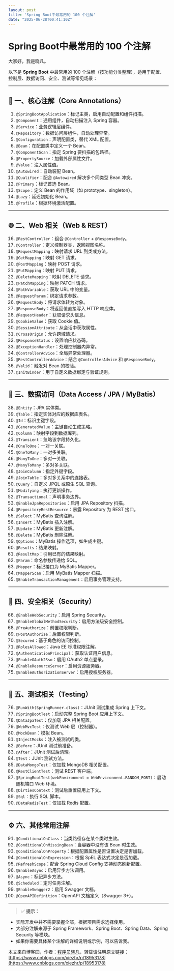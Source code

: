 ```yaml
---
layout: post
title: 'Spring Boot中最常用的 100 个注解'
date: "2025-06-28T00:41:10Z"
---
```

Spring Boot中最常用的 100 个注解
========================

大家好，我是晓凡。

以下是 **Spring Boot** 中最常用的 100 个注解（按功能分类整理），适用于配置、控制层、数据访问、安全、测试等常见场景：

* * *

🧱 一、核心注解（Core Annotations）
---------------------------

1.  `@SpringBootApplication`：标记主类，启用自动配置和组件扫描。
2.  `@Component`：通用组件，自动扫描注入 Spring 容器。
3.  `@Service`：业务逻辑层组件。
4.  `@Repository`：数据访问层组件，自动处理异常。
5.  `@Configuration`：声明配置类，替代 XML 配置。
6.  `@Bean`：在配置类中定义一个 Bean。
7.  `@ComponentScan`：指定 Spring 要扫描的包路径。
8.  `@PropertySource`：加载外部属性文件。
9.  `@Value`：注入属性值。
10.  `@Autowired`：自动装配 Bean。
11.  `@Qualifier`：配合 `@Autowired` 解决多个同类型 Bean 冲突。
12.  `@Primary`：标记首选 Bean。
13.  `@Scope`：定义 Bean 的作用域（如 prototype、singleton）。
14.  `@Lazy`：延迟初始化 Bean。
15.  `@Profile`：根据环境激活配置。

* * *

🌐 二、Web 相关（Web & REST）
-----------------------

16.  `@RestController`：组合 `@Controller` + `@ResponseBody`。
17.  `@Controller`：定义控制器类，返回视图名称。
18.  `@RequestMapping`：映射请求 URL 到类或方法。
19.  `@GetMapping`：映射 GET 请求。
20.  `@PostMapping`：映射 POST 请求。
21.  `@PutMapping`：映射 PUT 请求。
22.  `@DeleteMapping`：映射 DELETE 请求。
23.  `@PatchMapping`：映射 PATCH 请求。
24.  `@PathVariable`：获取 URL 中的变量。
25.  `@RequestParam`：绑定请求参数。
26.  `@RequestBody`：将请求体转为对象。
27.  `@ResponseBody`：将返回值直接写入 HTTP 响应体。
28.  `@RequestHeader`：获取请求头信息。
29.  `@CookieValue`：获取 Cookie 值。
30.  `@SessionAttribute`：从会话中获取属性。
31.  `@CrossOrigin`：允许跨域请求。
32.  `@ResponseStatus`：设置响应状态码。
33.  `@ExceptionHandler`：处理控制器内异常。
34.  `@ControllerAdvice`：全局异常处理器。
35.  `@RestControllerAdvice`：结合 `@ControllerAdvice` 和 `@ResponseBody`。
36.  `@Valid`：触发对 Bean 的校验。
37.  `@InitBinder`：用于自定义数据绑定与验证规则。

* * *

💾 三、数据访问（Data Access / JPA / MyBatis）
--------------------------------------

38.  `@Entity`：JPA 实体类。
39.  `@Table`：指定实体对应的数据库表名。
40.  `@Id`：标识主键字段。
41.  `@GeneratedValue`：主键自动生成策略。
42.  `@Column`：映射字段到数据库列。
43.  `@Transient`：忽略该字段持久化。
44.  `@OneToOne`：一对一关联。
45.  `@OneToMany`：一对多关联。
46.  `@ManyToOne`：多对一关联。
47.  `@ManyToMany`：多对多关联。
48.  `@JoinColumn`：指定外键字段。
49.  `@JoinTable`：多对多关系中的连接表。
50.  `@Query`：自定义 JPQL 或原生 SQL 查询。
51.  `@Modifying`：执行更新操作。
52.  `@Transactional`：声明事务边界。
53.  `@EnableJpaRepositories`：启用 JPA Repository 扫描。
54.  `@RepositoryRestResource`：暴露 Repository 为 REST 接口。
55.  `@Select`：MyBatis 查询注解。
56.  `@Insert`：MyBatis 插入注解。
57.  `@Update`：MyBatis 更新注解。
58.  `@Delete`：MyBatis 删除注解。
59.  `@Options`：MyBatis 操作选项，如生成主键。
60.  `@Results`：结果映射。
61.  `@ResultMap`：引用已有的结果映射。
62.  `@Param`：命名参数传递给 SQL。
63.  `@Mapper`：标记接口为 MyBatis Mapper。
64.  `@MapperScan`：启用 MyBatis Mapper 扫描。
65.  `@EnableTransactionManagement`：启用事务管理支持。

* * *

🔐 四、安全相关（Security）
-------------------

66.  `@EnableWebSecurity`：启用 Spring Security。
67.  `@EnableGlobalMethodSecurity`：启用方法级安全控制。
68.  `@PreAuthorize`：前置权限判断。
69.  `@PostAuthorize`：后置权限判断。
70.  `@Secured`：基于角色的访问控制。
71.  `@RolesAllowed`：Java EE 标准权限注解。
72.  `@AuthenticationPrincipal`：获取认证用户信息。
73.  `@EnableOAuth2Sso`：启用 OAuth2 单点登录。
74.  `@EnableResourceServer`：启用资源服务器。
75.  `@EnableAuthorizationServer`：启用授权服务器。

* * *

🧪 五、测试相关（Testing）
------------------

76.  `@RunWith(SpringRunner.class)`：JUnit 测试集成 Spring 上下文。
77.  `@SpringBootTest`：启动完整 Spring Boot 应用上下文。
78.  `@DataJpaTest`：仅加载 JPA 相关配置。
79.  `@WebMvcTest`：仅测试 Web 层（控制器）。
80.  `@MockBean`：模拟 Bean。
81.  `@InjectMocks`：注入被测试的类。
82.  `@Before`：JUnit 测试前准备。
83.  `@After`：JUnit 测试后清理。
84.  `@Test`：JUnit 测试方法。
85.  `@DataMongoTest`：仅加载 MongoDB 相关配置。
86.  `@RestClientTest`：测试 REST 客户端。
87.  `@SpringBootTest(webEnvironment = WebEnvironment.RANDOM_PORT)`：启动随机端口 Web 环境。
88.  `@DirtiesContext`：测试后重置应用上下文。
89.  `@Sql`：执行 SQL 脚本。
90.  `@DataRedisTest`：仅加载 Redis 配置。

* * *

⚙️ 六、其他常用注解
-----------

91.  `@ConditionalOnClass`：当类路径存在某个类时生效。
92.  `@ConditionalOnMissingBean`：当容器中没有该 Bean 时生效。
93.  `@ConditionalOnProperty`：根据配置属性是否设置决定是否加载。
94.  `@ConditionalOnExpression`：根据 SpEL 表达式决定是否加载。
95.  `@RefreshScope`：配合 Spring Cloud Config 支持动态刷新配置。
96.  `@EnableAsync`：启用异步方法调用。
97.  `@Async`：标记异步方法。
98.  `@Scheduled`：定时任务注解。
99.  `@EnableSwagger2`：启用 Swagger 文档。
100.  `@OpenAPIDefinition`：OpenAPI 文档定义（Swagger 3+）。

* * *

> ✅ **提示：**

*   实际开发中并不需要掌握全部，根据项目需求选择使用。
*   大部分注解来源于 Spring Framework、Spring Boot、Spring Data、Spring Security 等模块。
*   如果你需要具体某个注解的详细说明或示例，可以告诉我。

本文来自博客园，作者：[程序员晓凡](https://www.cnblogs.com/xiezhr/)，转载请注明原文链接：[https://www.cnblogs.com/xiezhr/p/18953178](https://www.cnblogs.com/xiezhr/p/18953178)